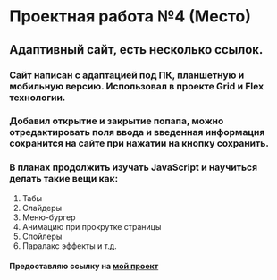 # Проектная работа №4 (Место)
## Адаптивный сайт, есть несколько ссылок.
### Сайт написан с адаптацией под ПК, планшетную и мобильную версию. Использовал в проекте Grid и Flex технологии.
### Добавил открытие и закрытие попапа, можно отредактировать поля ввода и введенная информация сохранится на сайте при нажатии на кнопку сохранить.
### В планах продолжить изучать JavaScript и научиться делать такие вещи как:
1. Табы
2. Слайдеры
3. Меню-бургер
4. Анимацию при прокрутке страницы
5. Спойлеры
6. Паралакс эффекты и т.д.
#### Предоставляю ссылку на [мой проект](https://evgenyvetrov33.github.io/mesto/)
